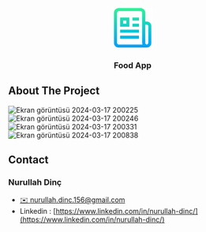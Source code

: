 


<div align="center">
  <a href="https://github.com/github_username/repo_name">
    <img src="https://raw.githubusercontent.com/enesdmc0/react-country-info/main/images/logo.png" alt="Logo" width="80" height="80">
  </a>
<h3 align="center">Food App</h3>
</div>



## About The Project
 
 
![Ekran görüntüsü 2024-03-17 200225](https://github.com/NurullahDnc/yemek-uygulamas-/assets/150585098/9e465df3-edca-443a-8269-f0e0f21ccc61)
![Ekran görüntüsü 2024-03-17 200246](https://github.com/NurullahDnc/yemek-uygulamas-/assets/150585098/b9bf2127-c308-4c3e-b4b5-0888c8a22aa9)
![Ekran görüntüsü 2024-03-17 200331](https://github.com/NurullahDnc/yemek-uygulamas-/assets/150585098/7fcd67f9-66ce-4a1f-bfb6-ab0f00f0ec9e)
![Ekran görüntüsü 2024-03-17 200838](https://github.com/NurullahDnc/yemek-uygulamas-/assets/150585098/20cada1a-7186-4b5f-b716-063fa682fbd8)





  ## Contact

  ### Nurullah Dinç

  - [ ✉️ nurullah.dinc.156@gmail.com]()
  - Linkedin : [https://www.linkedin.com/in/nurullah-dinc/](https://www.linkedin.com/in/nurullah-dinc/)

